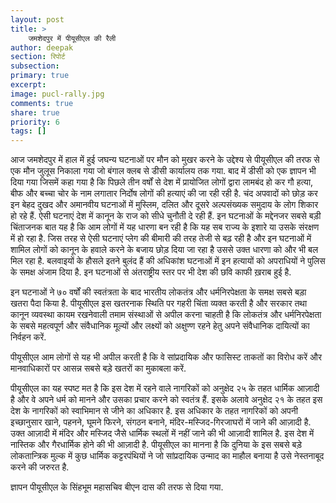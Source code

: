 ```yaml
---
layout: post
title: >
    जमशेदपुर में पीयूसीएल की रैली
author: deepak
section: रिपोर्ट
subsection:
primary: true
excerpt:
image: pucl-rally.jpg
comments: true
share: true
priority: 6
tags: []
---
```


आज जमशेदपुर में हाल में हुई जघन्य घटनाओं पर मौन को मुखर करने के उद्देश्य से पीयूसीएल की तरफ से एक मौन जुलूस निकाला गया जो बंगाल क्लब से डीसी कार्यालय तक गया. बाद में डीसी को एक ज्ञापन भी दिया गया जिसमें कहा गया है कि पिछले तीन वर्षों से देश में प्रायोजित लोगों द्वारा लामबंद हो कर गौ हत्या, बीफ और बच्चा चोर के नाम लगातार निर्दोष लोगों की हत्याएं की जा रही रही है. चंद अपवादों को छोड़ कर इन बेहद दुखद और अमानवीय घटनाओं में मुस्लिम, दलित और दूसरे अल्पसंख्यक समुदाय के लोग शिकार हो रहे हैं. ऐसी घटनाएं देश में कानून के राज को सीधे चुनौती दे रही हैं. इन घटनाओं के मद्देनजर सबसे बड़ी चिंताजनक बात यह है कि आम लोगों में यह धारणा बन रही है कि यह सब राज्य के इशारे या उसके संरक्षण में हो रहा है. जिस तरह से ऐसी घटनाएं प्लेग की बीमारी की तरह तेजी से बढ़ रही है और इन घटनाओं में शामिल लोगों को कानून के हवाले करने के बजाय छोड़ दिया जा रहा है उससे उक्त धारणा को और भी बल मिल रहा है. बलवाइयों के हौसले इतने बुलंद हैं की अधिकांश घटनाओं में इन हत्यायों को अपराधियों ने पुलिस के समक्ष अंजाम दिया है. इन घटनाओं से अंतराष्ट्रीय स्तर पर भी देश की छवि काफी ख़राब हुई है.

इन घटनाओं ने ७० वर्षों की स्वतंत्रता के बाद भारतीय लोकतंत्र और धर्मनिरपेक्षता के समक्ष सबसे बड़ा खतरा पैदा किया है. पीयूसीएल इस खतरनाक स्थिति पर गहरी चिंता व्यक्त करती है और सरकार तथा कानून व्यवस्था कायम रखनेवाली तमाम संस्थाओं से अपील करना चाहती है कि लोकतंत्र और धर्मनिरपेक्षता के सबसे महत्वपूर्ण और संवैधानिक मूल्यों और लक्ष्यों को अक्षुण्ण रहने हेतु अपने संवैधानिक दायित्यों का निर्वहन करें.

पीयूसीएल आम लोगों से यह भी अपील करती है कि वे सांप्रदायिक और फासिस्ट ताकतों का विरोध करें और मानवाधिकारों पर आसन्न सबसे बड़े खतरों का मुकाबला करें.

पीयूसीएल का यह स्पष्ट मत है कि इस देश में रहने वाले नागरिकों को अनुक्षेद २५ के तहत धार्मिक आज़ादी है और वे अपने धर्म को मानने और उसका प्रचार करने को स्वतंत्र हैं. इसके अलावे अनुक्षेद २१ के तहत इस देश के नागरिकों को स्वाभिमान से जीने का अधिकार है. इस अधिकार के तहत नागरिकों को अपनी इच्छानुसार खाने, पहनने, घूमने फिरने, संगठन बनाने, मंदिर-मस्जिद-गिरजाघरों में जाने की आज़ादी है. उक्त आज़ादी में मंदिर और मस्जिद जैसे धार्मिक स्थलों में नहीं जाने की भी आज़ादी  शामिल है. इस देश में नास्तिक और गैरधार्मिक होने की भी आज़ादी है. पीयूसीएल का मानना है कि दुनिया के इस सबसे बड़े लोकतान्त्रिक मुल्क में कुछ धार्मिक कट्टरपंथियों ने जो सांप्रदायिक उन्माद का माहौल बनाया है उसे नेस्तनाबूद करने की जरुरत है.

ज्ञापन पीयूसीएल के सिंहभूम महासचिव बीएन दास की तरफ से दिया गया.